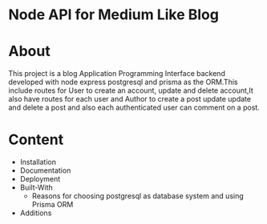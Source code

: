 # Node API for Medium Like Blog
# About
This project is a blog Application Programming Interface  backend developed with node express postgresql and prisma  as the ORM.This include routes for User to create an account, update and delete account,It also have routes for each user and Author to create a post update update and delete a post and also each authenticated user can comment on a post.
# Content

- Installation
- Documentation
- Deployment
- Built-With
  - Reasons for choosing postgresql as database system and using Prisma ORM
- Additions
<!-- npx prisma format   to rearrange the relationship between the database schemas -->
<!-- npx prisma studio to set up a temporary database schema with their data on the browser  -->